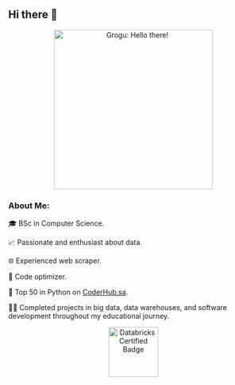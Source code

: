 ## Hi there 👋


<p align="center">
  <picture>
  <img src="https://github.com/user-attachments/assets/79fe280d-5da1-4226-9b8e-daec4d7053bf" width="320" alt="Grogu: Hello there!">
  </picture>
</p>

### About Me:

🎓 BSc in Computer Science.

📈 Passionate and enthusiast about data.

🌐 Experienced web scraper.

🚀 Code optimizer.

🏅 Top 50 in Python on [CoderHub.sa](https://profile.satr.codes/saudijedi/public/overview).

👨‍💻 Completed projects in big data, data warehouses, and software development throughout my educational journey.

<p align="center">
  <a href="https://credentials.databricks.com/32ae0150-ca64-4686-b974-ef501052754b">
    <img src="https://github.com/user-attachments/assets/7c1fd995-d043-4c2c-9be5-7fced0699650" width="100" alt="Databricks Certified Badge">
  </a>
</p>

